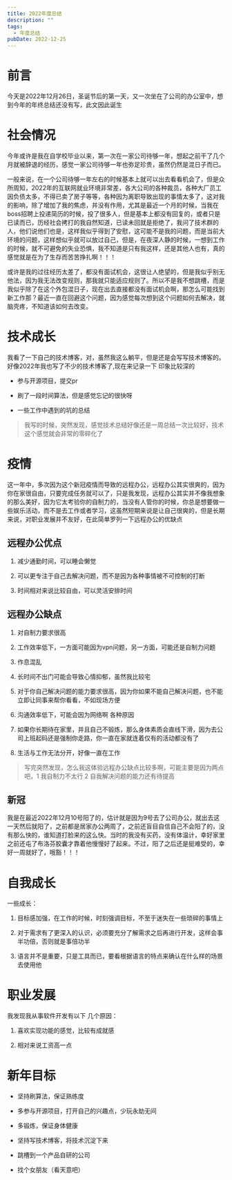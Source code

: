 ```yaml
---
title: 2022年度总结
description: ""
tags:
  - 年度总结
pubDate: 2022-12-25
---
```



# 前言



今天是2022年12月26日，圣诞节后的第一天，又一次坐在了公司的办公室中，想到今年的年终总结还没有写，此文因此诞生



# 社会情况



今年或许是我在自学校毕业以来，第一次在一家公司待够一年，想起之前干了几个月就被辞退的经历，感觉一家公司待够一年也弥足珍贵，虽然仍然是混日子而已。



一般来说，在一个公司待够一年左右的时候基本上就可以出去看看机会了，但是众所周知，2022年的互联网就业环境非常差，各大公司的各种裁员，各种大厂员工因负债太多，不得已卖了房子等等，各种因为离职导致出现的事情太多了，这对我的影响，除了增加了我的焦虑，并没有作用，尤其是最近一个月的时候，当我在boss招聘上投递简历的时候，投了很多人，但是基本上都没有回复的，或者只是已读而已，历经社会拷打的我自然知道，已读未回就是拒绝了，我问了技术群的人，他们说他们也是，这样我似乎得到了安慰，这可能不是我的问题，而是当前大环境的问题，这样想似乎就可以放过自己，但是，在夜深人静的时候，一想到工作的时候，就不可避免的失业恐惧，我不知道是只有我这样，还是其他人也有，真的感觉就是在为了生存而苦苦挣扎啊！！！

或许是我的过往经历太差了，都没有面试机会，这很让人绝望的，但是我似乎别无他法，因为我无法改变规则，那我就只能适应规则了。所以不是我不想跳槽，而是我似乎除了在这个外包混日子，现在出去直接都没有面试机会啊，那怎么可能找到新工作那？最近一直在回避这个问题，因为感觉每次想到这个问题如何去解决，就脑壳疼，不知道该如何去改变。



# 技术成长



我看了一下自己的技术博客，对，虽然我这么躺平，但是还是会写写技术博客的。好像2022年我也写了不少的技术博客了,现在来记录一下 印象比较深的



- 参与开源项目，提交pr

- 刷了一段时间算法，但是感觉忘记的很快呀

- 一些工作中遇到的坑的总结



> 我写的时候，突然发现，感觉技术总结好像还是一周总结一次比较好，技术这个感觉就会非常的零碎化了



# 疫情



这一年中，多次因为这个新冠疫情而导致的远程办公，远程办公其实很爽的，因为你在家很自由，只要完成任务就可以了，只是我发现，远程办公其实并不像我想象的那么美好，因为它太考验你的自制力的，当没有人管你的时候，你总是想要做一些娱乐活动，而不是去工作或者学习，这虽然短期来说是让自己很爽的，但是长期来说，对职业发展并不友好，在此简单罗列一下远程办公的优缺点



## 远程办公优点



1. 减少通勤时间，可以睡会懒觉

2. 可以更专注于自己去解决问题，而不是因为各种事情被不可控制的打断

3. 时间相对来说比较自由，可以灵活安排时间



## 远程办公缺点



1. 对自制力要求很高

2. 工作效率低下，一方面可能因为vpn问题，另一方面，可能还是自制力问题

3. 作息混乱

4. 长时间不出门可能会导致心情抑郁，虽然我比较宅

5. 对于你自己解决问题的能力要求很高，因为你如果不能自己解决问题，也不能立即让同事来帮你看看，不如现场方便

6. 沟通效率低下，可能会因为网络啊 各种原因

7. 如果你长期待在家里，并且自己不锻炼，那么身体素质会直线下滑，因为去公司上班起码还是强制你走路，你一直在家就连着仅有的活动都没有了

8. 生活与工作无法分开，好像一直在工作



> 写完突然发现，怎么我这体验远程办公缺点比较多啊，可能主要是因为两点吧，1 我自制力不太行 2 自我解决问题的能力还有待提高



## 新冠



我是在最近2022年12月10号阳了的，估计就是因为9号去了公司办公，就出去这一天然后就阳了，之前都是居家办公两周了，之前还盲目自信自己不会阳了的，没有那么快的，谁知道打脸来的这么快。当时的我没有买药，没有体温计，幸好家里之前还屯了布洛芬胶囊才靠着他慢慢好了起来。不过，阳了之后还是挺难受的，幸好一周就好了，哦豁！！！



# 自我成长



一些成长：



1. 目标感加强，在工作的时候，时刻强调目标，不至于迷失在一些琐碎的事情上

2. 对于需求有了更深入的认识，必须要充分了解需求之后再进行开发，这样会事半功倍，否则就是事倍功半

3. 语言并不是重要，只是工具而已，要看根据语言的特点来确认在什么样的场景去使用他



# 职业发展



我发现我从事软件开发有以下 几个原因：



1. 喜欢实现功能的感觉，比较有成就感

2. 相对来说工资高一点



# 新年目标



- 坚持刷算法，保证熟练度

- 多参与开源项目，打开自己的兴趣点，少玩永劫无间

- 多锻炼，保证身体健康

- 坚持写技术博客，将技术沉淀下来

- 跳槽到一个产品自研的公司

- 找个女朋友（看天意吧）
